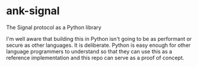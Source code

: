 # ank-signal

The Signal protocol as a Python library

I'm well aware that building this in Python isn't going to be as performant or secure as other languages. It is deliberate. Python is easy enough for other language programmers to understand so that they can use this as  a reference implementation and this repo can serve as a proof of concept.